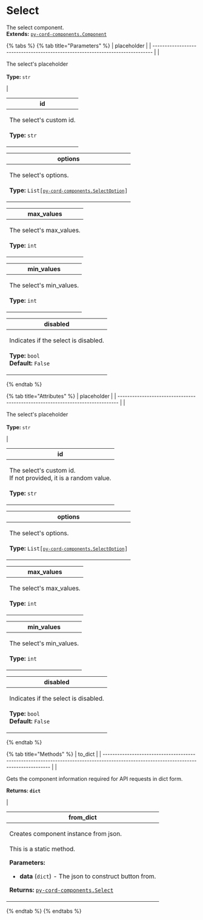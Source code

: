 # Select

The select component.\
**Extends:** [`py-cord-components.Component`](../componentmessage.md)

{% tabs %}
{% tab title="Parameters" %}
| placeholder                                                                    |
| ------------------------------------------------------------------------------ |
| <p>The select's placeholder<br><br><strong>Type: </strong><code>str</code></p> |

| id                                                                            |
| ----------------------------------------------------------------------------- |
| <p>The select's custom id.<br><br><strong>Type: </strong><code>str</code></p> |

| options                                                                                                                                                  |
| -------------------------------------------------------------------------------------------------------------------------------------------------------- |
| <p>The select's options.<br><br><strong>Type: </strong><code>List[<a href="selectoption.md"><code>py-cord-components.SelectOption</code></a>]</code></p> |

| max_values                                                                     |
| ------------------------------------------------------------------------------ |
| <p>The select's max_values.<br><br><strong>Type: </strong><code>int</code></p> |

| min_values                                                                     |
| ------------------------------------------------------------------------------ |
| <p>The select's min_values.<br><br><strong>Type: </strong><code>int</code></p> |

| disabled                                                                                                                                    |
| ------------------------------------------------------------------------------------------------------------------------------------------- |
| <p>Indicates if the select is disabled.<br><br><strong>Type: </strong><code>bool</code><br><strong>Default: </strong><code>False</code></p> |
{% endtab %}

{% tab title="Attributes" %}
| placeholder                                                                    |
| ------------------------------------------------------------------------------ |
| <p>The select's placeholder<br><br><strong>Type: </strong><code>str</code></p> |

| id                                                                                                                      |
| ----------------------------------------------------------------------------------------------------------------------- |
| <p>The select's custom id.<br>If not provided, it is a random value.<br><br><strong>Type: </strong><code>str</code></p> |

| options                                                                                                                                                  |
| -------------------------------------------------------------------------------------------------------------------------------------------------------- |
| <p>The select's options.<br><br><strong>Type: </strong><code>List[<a href="selectoption.md"><code>py-cord-components.SelectOption</code></a>]</code></p> |

| max_values                                                                     |
| ------------------------------------------------------------------------------ |
| <p>The select's max_values.<br><br><strong>Type: </strong><code>int</code></p> |

| min_values                                                                     |
| ------------------------------------------------------------------------------ |
| <p>The select's min_values.<br><br><strong>Type: </strong><code>int</code></p> |

| disabled                                                                                                                                    |
| ------------------------------------------------------------------------------------------------------------------------------------------- |
| <p>Indicates if the select is disabled.<br><br><strong>Type: </strong><code>bool</code><br><strong>Default: </strong><code>False</code></p> |
{% endtab %}

{% tab title="Methods" %}
| to\_dict                                                                                                                               |
| -------------------------------------------------------------------------------------------------------------------------------------- |
| <p>Gets the component information required for API requests in dict form.</p><p></p><p><strong>Returns: <code>dict</code></strong></p> |

| from\_dict                                                                                                                                                                                                                                                                                                                          |
| ----------------------------------------------------------------------------------------------------------------------------------------------------------------------------------------------------------------------------------------------------------------------------------------------------------------------------------- |
| <p>Creates component instance from json.<br><br>This is a static method.</p><p></p><p><strong>Parameters:</strong></p><ul><li><strong>data</strong> (<code>dict</code>) - The json to construct button from.</li></ul><p><strong>Returns:</strong> <a href="select.md"><code>py-cord-components.Select</code></a><code></code></p> |
{% endtab %}
{% endtabs %}